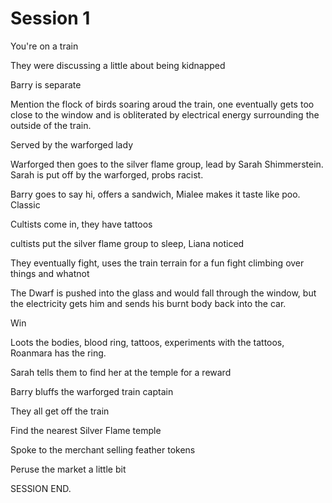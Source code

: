 # Session 1

You're on a train

They were discussing a little about being kidnapped

Barry is separate

Mention the flock of birds soaring aroud the train, one eventually gets too close to the window and is obliterated by electrical energy surrounding the outside of the train.

Served by the warforged lady

Warforged then goes to the silver flame group, lead by Sarah Shimmerstein. Sarah is put off by the warforged, probs racist.

Barry goes to say hi, offers a sandwich, Mialee makes it taste like poo. Classic

Cultists come in, they have tattoos

cultists put the silver flame group to sleep, Liana noticed

They eventually fight, uses the train terrain for a fun fight climbing over things and whatnot

The Dwarf is pushed into the glass and would fall through the window, but the electricity gets him and sends his burnt body back into the car.

Win

Loots the bodies, blood ring, tattoos, experiments with the tattoos, Roanmara has the ring.

Sarah tells them to find her at the temple for a reward

Barry bluffs the warforged train captain

They all get off the train

Find the nearest Silver Flame temple

Spoke to the merchant selling feather tokens

Peruse the market a little bit

SESSION END.